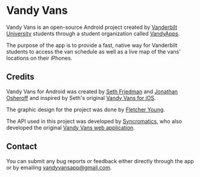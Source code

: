Vandy Vans
==========

Vandy Vans is an open-source Android project created by [Vanderbilt University](http://vanderbilt.edu) students through a student organization called [VandyApps](https://www.facebook.com/VandyMobile).

The purpose of the app is to provide a fast, native way for Vanderbilt students to access the van schedule as well as a live map of the vans' locations on their iPhones.

## Credits

Vandy Vans for Android was created by [Seth Friedman](https://github.com/sethfri) and [Jonathan Osheroff](https://github.com/josheroff) and inspired by Seth's original [Vandy Vans for iOS](github.com/VandyApps/vandyvans-ios).

The graphic design for the project was done by [Fletcher Young](http://vandycommodore.deviantart.com/).

The API used in this project was developed by [Syncromatics](http://www.syncromatics.com/), who also developed the original [Vandy Vans web application](http://vandyvans.com/).

## Contact

You can submit any bug reports or feedback either directly through the app or by emailing [vandyvansapp@gmail.com](mailto:vandyvansapp@gmail.com).
